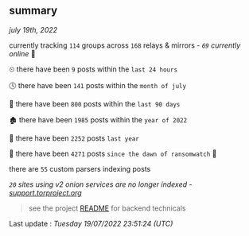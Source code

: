 
## summary
_july 19th, 2022_

currently tracking `114` groups across `168` relays & mirrors - _`69` currently online_ 📡

⏲ there have been `9` posts within the `last 24 hours`

🕓 there have been `141` posts within the `month of july`

📅 there have been `800` posts within the `last 90 days`

🏚 there have been `1985` posts within the `year of 2022`

🚀 there have been `2252` posts `last year`

🦕 there have been `4271` posts `since the dawn of ransomwatch` 🐣

there are `55` custom parsers indexing posts

_`20` sites using v2 onion services are no longer indexed - [support.torproject.org](https://support.torproject.org/onionservices/v2-deprecation/)_

> see the project [README](https://github.com/jmousqueton/ransomwatch#readme) for backend technicals



Last update : _Tuesday 19/07/2022 23:51:24 (UTC)_

